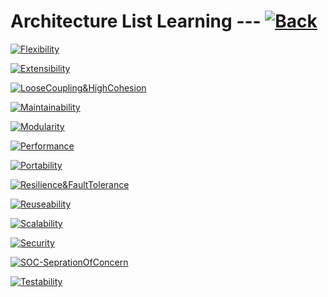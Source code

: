 # Architecture List Learning --- [![Back](https://img.shields.io/badge/Back-900?style=for-the-badge&logo=github&logoColor=white)](https://github.com/MohammadRezaGholamizadeh/EducactionLibrary/blob/main/Library/Architectures/Flexibility/README.md)

[![Flexibility](https://img.shields.io/badge/Flexibility-500?style=for-the-badge&logo=github&logoColor=white)](https://github.com/MohammadRezaGholamizadeh/EducactionLibrary/blob/main/Library/Architectures/Flexibility/README.md)

[![Extensibility](https://img.shields.io/badge/Extensibility-650?style=for-the-badge&logo=github&logoColor=white)](https://github.com/MohammadRezaGholamizadeh/EducactionLibrary/blob/main/Library/Architectures/Extensibility/README.md)

[![LooseCoupling&HighCohesion](https://img.shields.io/badge/LooseCoupling&HighCohesion-250?style=for-the-badge&logo=github&logoColor=white)](https://github.com/MohammadRezaGholamizadeh/EducactionLibrary/blob/main/Library/Architectures/LooseCoupling&HighCohesion/README.md)

[![Maintainability](https://img.shields.io/badge/Maintainability-630?style=for-the-badge&logo=github&logoColor=white)](https://github.com/MohammadRezaGholamizadeh/EducactionLibrary/blob/main/Library/Architectures/Maintainability/README.md)

[![Modularity](https://img.shields.io/badge/Modularity-350?style=for-the-badge&logo=github&logoColor=white)](https://github.com/MohammadRezaGholamizadeh/EducactionLibrary/blob/main/Library/Architectures/Modularity/README.md)

[![Performance](https://img.shields.io/badge/Performance-152?style=for-the-badge&logo=github&logoColor=white)](https://github.com/MohammadRezaGholamizadeh/EducactionLibrary/blob/main/Library/Architectures/Performance/README.md)

[![Portability](https://img.shields.io/badge/Portability-410?style=for-the-badge&logo=github&logoColor=white)](https://github.com/MohammadRezaGholamizadeh/EducactionLibrary/blob/main/Library/Architectures/Portability/README.md)

[![Resilience&FaultTolerance](https://img.shields.io/badge/Resilience&FaultTolerance-360?style=for-the-badge&logo=github&logoColor=white)](https://github.com/MohammadRezaGholamizadeh/EducactionLibrary/blob/main/Library/Architectures/Resilience&FaultTolerance/README.md)

[![Reuseability](https://img.shields.io/badge/Reuseability-850?style=for-the-badge&logo=github&logoColor=white)](https://github.com/MohammadRezaGholamizadeh/EducactionLibrary/blob/main/Library/Architectures/Reuseability/README.md)

[![Scalability](https://img.shields.io/badge/Scalability-152?style=for-the-badge&logo=github&logoColor=white)](https://github.com/MohammadRezaGholamizadeh/EducactionLibrary/blob/main/Library/Architectures/Scalability/README.md)

[![Security](https://img.shields.io/badge/Security-210?style=for-the-badge&logo=github&logoColor=white)](https://github.com/MohammadRezaGholamizadeh/EducactionLibrary/blob/main/Library/Architectures/Security/README.md)

[![SOC-SeprationOfConcern](https://img.shields.io/badge/SOC(SeprationOfConcern)-346?style=for-the-badge&logo=github&logoColor=white)](https://github.com/MohammadRezaGholamizadeh/EducactionLibrary/blob/main/Library/Architectures/SOC-SeprationOfConcern/README.md)

[![Testability](https://img.shields.io/badge/Testability-674?style=for-the-badge&logo=github&logoColor=white)](https://github.com/MohammadRezaGholamizadeh/EducactionLibrary/blob/main/Library/Architectures/Testability/README.md)